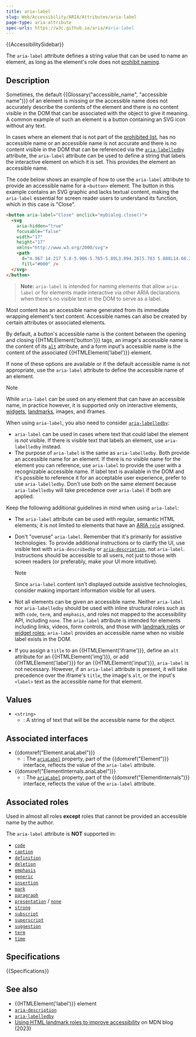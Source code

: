 ```yaml
---
title: aria-label
slug: Web/Accessibility/ARIA/Attributes/aria-label
page-type: aria-attribute
spec-urls: https://w3c.github.io/aria/#aria-label
---
```


{{AccessibilitySidebar}}

The `aria-label` attribute defines a string value that can be used to name an element, as long as the element's role does not [prohibit naming](#associated_roles).

## Description

Sometimes, the default {{Glossary("accessible_name", "accessible name")}} of an element is missing or the accessible name does not accurately describe the contents of the element and there is no content visible in the DOM that can be associated with the object to give it meaning. A common example of such an element is a button containing an SVG icon without any text.

In cases where an element that is not part of the [prohibited list](#associated_roles), has no accessible name or an accessible name is not accurate and there is no content visible in the DOM that can be referenced via the [`aria-labelledby`](/en-US/docs/Web/Accessibility/ARIA/Attributes/aria-labelledby) attribute, the `aria-label` attribute can be used to define a string that labels the interactive element on which it is set. This provides the element an accessible name.

The code below shows an example of how to use the `aria-label` attribute to provide an accessible name for a `<button>` element. The button in this example contains an SVG graphic and lacks textual content, making the `aria-label` essential for screen reader users to understand its function, which in this case is "Close".

```html
<button aria-label="Close" onclick="myDialog.close()">
  <svg
    aria-hidden="true"
    focusable="false"
    width="17"
    height="17"
    xmlns="http://www.w3.org/2000/svg">
    <path
      d="m.967 14.217 5.8-5.906-5.765-5.89L3.094.26l5.783 5.888L14.66.26l2.092 2.162-5.766 5.889 5.801 5.906-2.092 2.162-5.818-5.924-5.818 5.924-2.092-2.162Z"
      fill="#000" />
  </svg>
</button>
```

> **Note:** `aria-label` is intended for naming elements that allow `aria-label` or for elements made interactive via other ARIA declarations when there's no visible text in the DOM to serve as a label.

Most content has an accessible name generated from its immediate wrapping element's text content. Accessible names can also be created by certain attributes or associated elements.

By default, a button's accessible name is the content between the opening and closing {{HTMLElement('button')}} tags, an image's accessible name is the content of its [`alt`](/en-US/docs/Web/HTML/Element/img#alt) attribute, and a form input's accessible name is the content of the associated {{HTMLElement('label')}} element.

If none of these options are available or if the default accessible name is not appropriate, use the `aria-label` attribute to define the accessible name of an element.

> [!NOTE]
> While `aria-label` can be used on any element that can have an accessible name, in practice however, it is supported only on interactive elements, [widgets](/en-US/docs/Web/Accessibility/ARIA/Roles#2._widget_roles), [landmarks](/en-US/docs/Web/Accessibility/ARIA/Roles#3._landmark_roles), images, and iframes.

When using `aria-label`, you also need to consider [`aria-labelledby`](/en-US/docs/Web/Accessibility/ARIA/Attributes/aria-labelledby):

- `aria-label` can be used in cases where text that could label the element is _not_ visible. If there is visible text that labels an element, use `aria-labelledby` instead.
- The purpose of `aria-label` is the same as `aria-labelledby`. Both provide an accessible name for an element. If there is no visible name for the element you can reference, use `aria-label` to provide the user with a recognizable accessible name. If label text is available in the DOM and it's possible to reference it for an acceptable user experience, prefer to use `aria-labelledby`. Don't use both on the same element because `aria-labelledby` will take precedence over `aria-label` if both are applied.

Keep the following additional guidelines in mind when using `aria-label`:

- The `aria-label` attribute can be used with regular, semantic HTML elements; it is not limited to elements that have an [ARIA `role`](/en-US/docs/Web/Accessibility/ARIA/Roles) assigned.
- Don't "overuse" `aria-label`. Remember that it's primarily for assistive technologies. To provide additional instructions or to clarify the UI, use visible text with `aria-describedby` or [`aria-description`](/en-US/docs/Web/Accessibility/ARIA/Attributes/aria-description), not `aria-label`. Instructions should be accessible to all users, not just to those with screen readers (or preferably, make your UI more intuitive).

  > [!NOTE]
  > Since `aria-label` content isn't displayed outside assistive technologies, consider making important information visible for all users.

- Not all elements can be given an accessible name. Neither `aria-label` nor `aria-labelledby` should be used with inline structural roles such as with `code`, `term`, and `emphasis`, and roles not mapped to the accessibility API, including `none`. The `aria-label` attribute is intended for elements including links, videos, form controls, and those with [landmark roles](/en-US/docs/Web/Accessibility/ARIA/Roles#3._landmark_roles) or [widget roles](/en-US/docs/Web/Accessibility/ARIA/Roles#2._widget_roles); `aria-label` provides an accessible name when no visible label exists in the DOM.
- If you assign a `title` to an {{HTMLElement('iframe')}}, define an `alt` attribute for an {{HTMLElement('img')}}, or add {{HTMLElement('label')}} for an {{HTMLElement('input')}}, `aria-label` is not necessary. However, if an `aria-label` attribute is present, it will take precedence over the iframe's `title`, the image's `alt`, or the input's `<label>` text as the accessible name for that element.

## Values

- `<string>`
  - : A string of text that will be the accessible name for the object.

## Associated interfaces

- {{domxref("Element.ariaLabel")}}
  - : The [`ariaLabel`](/en-US/docs/Web/API/Element/ariaLabel) property, part of the {{domxref("Element")}} interface, reflects the value of the `aria-label` attribute.
- {{domxref("ElementInternals.ariaLabel")}}
  - : The [`ariaLabel`](/en-US/docs/Web/API/ElementInternals/ariaLabel) property, part of the {{domxref("ElementInternals")}} interface, reflects the value of the `aria-label` attribute.

## Associated roles

Used in almost all roles **except** roles that cannot be provided an accessible name by the author.

The `aria-label` attribute is **NOT** supported in:

- [`code`](/en-US/docs/Web/Accessibility/ARIA/Roles/structural_roles)
- [`caption`](/en-US/docs/Web/Accessibility/ARIA/Roles/structural_roles)
- [`definition`](/en-US/docs/Web/Accessibility/ARIA/Roles/structural_roles)
- [`deletion`](/en-US/docs/Web/Accessibility/ARIA/Roles/structural_roles)
- [`emphasis`](/en-US/docs/Web/Accessibility/ARIA/Roles/structural_roles)
- [`generic`](/en-US/docs/Web/Accessibility/ARIA/Roles/generic_role)
- [`insertion`](/en-US/docs/Web/Accessibility/ARIA/Roles/structural_roles)
- [`mark`](/en-US/docs/Web/Accessibility/ARIA/Roles/mark_role)
- [`paragraph`](/en-US/docs/Web/Accessibility/ARIA/Roles/structural_roles)
- [`presentation`](/en-US/docs/Web/Accessibility/ARIA/Roles/presentation_role) / [`none`](/en-US/docs/Web/Accessibility/ARIA/Roles/none_role)
- [`strong`](/en-US/docs/Web/Accessibility/ARIA/Roles/structural_roles)
- [`subscript`](/en-US/docs/Web/Accessibility/ARIA/Roles/structural_roles)
- [`superscript`](/en-US/docs/Web/Accessibility/ARIA/Roles/structural_roles)
- [`suggestion`](/en-US/docs/Web/Accessibility/ARIA/Roles/suggestion_role)
- [`term`](/en-US/docs/Web/Accessibility/ARIA/Roles/term_role)
- [`time`](/en-US/docs/Web/Accessibility/ARIA/Roles/structural_roles)

## Specifications

{{Specifications}}

## See also

- {{HTMLElement('label')}} element
- [`aria-description`](/en-US/docs/Web/Accessibility/ARIA/Attributes/aria-description)
- [`aria-labelledby`](/en-US/docs/Web/Accessibility/ARIA/Attributes/aria-labelledby)
- [Using HTML landmark roles to improve accessibility](/en-US/blog/aria-accessibility-html-landmark-roles/) on MDN blog (2023)
